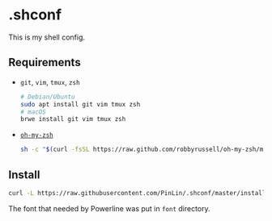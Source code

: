 # .shconf

This is my shell config.

## Requirements

+ `git`, `vim`, `tmux`, `zsh`
    ```sh
    # Debian/Ubuntu
    sudo apt install git vim tmux zsh
    # macOS
    brwe install git vim tmux zsh
    ```

+ [`oh-my-zsh`](http://ohmyz.sh)
    ```sh
    sh -c "$(curl -fsSL https://raw.github.com/robbyrussell/oh-my-zsh/master/tools/install.sh)"
    ```

## Install

```sh
curl -L https://raw.githubusercontent.com/PinLin/.shconf/master/install.sh | bash
```

 The font that needed by Powerline was put in `font` directory.
